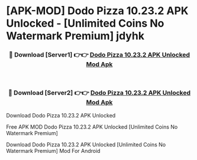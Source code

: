 # [APK-MOD] Dodo Pizza 10.23.2 APK Unlocked - [Unlimited Coins No Watermark Premium] jdyhk



<div align="center">
<h3>🔴 Download [Server1] 👉👉 <a href="https://momento.my/?title=Dodo_Pizza_10.23.2_APK_Unlocked">Dodo Pizza 10.23.2 APK Unlocked Mod Apk</a></h3><br>

<h3>🔴 Download [Server2] 👉👉 <a href="https://momento.my/?title=Dodo_Pizza_10.23.2_APK_Unlocked">Dodo Pizza 10.23.2 APK Unlocked Mod Apk</a></h3>
</div>



Download Dodo Pizza 10.23.2 APK Unlocked 

Free APK MOD Dodo Pizza 10.23.2 APK Unlocked [Unlimited Coins No Watermark Premium]

Download Dodo Pizza 10.23.2 APK Unlocked [Unlimited Coins No Watermark Premium] Mod For Android
